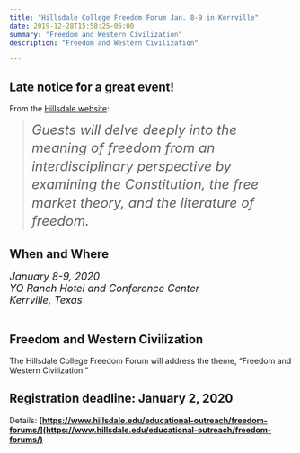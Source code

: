```yaml
---
title: "Hillsdale College Freedom Forum Jan. 8-9 in Kerrville"
date: 2019-12-28T15:58:25-06:00
summary: "Freedom and Western Civilization"
description: "Freedom and Western Civilization"

---
```


## Late notice for a great event!  

From the [Hillsdale website](https://www.hillsdale.edu/event/freedom-forum-jan-2020/):  

> *<span style="font-size:24px;line-height:1.35;">Guests will delve deeply into the meaning of freedom from an interdisciplinary perspective by examining the Constitution, the free market theory, and the literature of freedom.</span>* 

## When and Where 

<address style="font-size:18px;">January 8-9, 2020<br />  
YO Ranch Hotel and Conference Center</br /> 
Kerrville, Texas</address></br />  
   
## Freedom and Western Civilization

The Hillsdale College Freedom Forum will address the theme, “Freedom and Western Civilization.”  

## Registration deadline: January 2, 2020  

Details: **[https://www.hillsdale.edu/educational-outreach/freedom-forums/](https://www.hillsdale.edu/educational-outreach/freedom-forums/)**  
